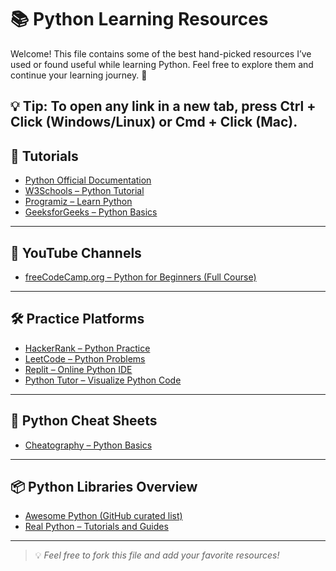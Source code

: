 # 📚 Python Learning Resources

Welcome! This file contains some of the best hand-picked resources I’ve used or found useful while learning Python. Feel free to explore them and continue your learning journey. 🚀

💡 Tip: To open any link in a new tab, press Ctrl + Click (Windows/Linux) or Cmd + Click (Mac).
---

## 📘 Tutorials

- [Python Official Documentation](https://docs.python.org/3/tutorial/index.html)  
- [W3Schools – Python Tutorial](https://www.w3schools.com/python/)
- [Programiz – Learn Python](https://www.programiz.com/python-programming)
- [GeeksforGeeks – Python Basics](https://www.geeksforgeeks.org/python-programming-language/)

---

## 🎥 YouTube Channels

- [freeCodeCamp.org – Python for Beginners (Full Course)](https://www.youtube.com/watch?v=rfscVS0vtbw)

---

## 🛠 Practice Platforms

- [HackerRank – Python Practice](https://www.hackerrank.com/domains/python)
- [LeetCode – Python Problems](https://leetcode.com/problemset/all/?language=Python)
- [Replit – Online Python IDE](https://replit.com/languages/python3)
- [Python Tutor – Visualize Python Code](https://pythontutor.com/)

---

## 🐍 Python Cheat Sheets

- [Cheatography – Python Basics](https://cheatography.com/davechild/cheat-sheets/python/)

---

## 📦 Python Libraries Overview

- [Awesome Python (GitHub curated list)](https://github.com/vinta/awesome-python)
- [Real Python – Tutorials and Guides](https://realpython.com/)

---

> 💡 *Feel free to fork this file and add your favorite resources!*
